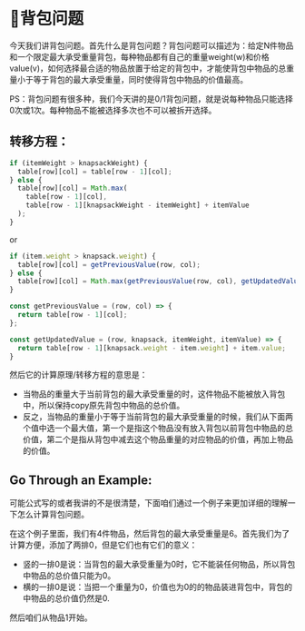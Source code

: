 # 🎒背包问题

今天我们讲背包问题。首先什么是背包问题？背包问题可以描述为：给定N件物品和一个限定最大承受重量背包，每种物品都有自己的重量weight(w)和价格value(v)，如何选择最合适的物品放置于给定的背包中，才能使背包中物品的总重量小于等于背包的最大承受重量，同时使得背包中物品的价值最高。

PS：背包问题有很多种，我们今天讲的是0/1背包问题，就是说每种物品只能选择0次或1次。每种物品不能被选择多次也不可以被拆开选择。

## 转移方程：
```javascript
if (itemWeight > knapsackWeight) {
  table[row][col] = table[row - 1][col];
} else {
  table[row][col] = Math.max(
    table[row - 1][col], 
    table[row - 1][knapsackWeight - itemWeight] + itemValue
  );
}
```
or
```javascript
if (item.weight > knapsack.weight) {
  table[row][col] = getPreviousValue(row, col);
} else {
  table[row][col] = Math.max(getPreviousValue(row, col), getUpdatedValue(row, knapsack, item));
}

const getPreviousValue = (row, col) => {
  return table[row - 1][col];
};

const getUpdatedValue = (row, knapsack, itemWeight, itemValue) => {
  return table[row - 1][knapsack.weight - item.weight] + item.value;
}
```

然后它的计算原理/转移方程的意思是：
- 当物品的重量大于当前背包的最大承受重量的时，这件物品不能被放入背包中，所以保持copy原先背包中物品的总价值。
- 反之，当物品的重量小于等于当前背包的最大承受重量的时候，我们从下面两个值中选一个最大值，第一个是指这个物品没有放入背包以前背包中物品的总价值，第二个是指从背包中减去这个物品重量的对应物品的价值，再加上物品的价值。

## Go Through an Example:

可能公式写的或者我讲的不是很清楚，下面咱们通过一个例子来更加详细的理解一下怎么计算背包问题。

在这个例子里面，我们有4件物品，然后背包的最大承受重量是6。首先我们为了计算方便，添加了两排0，但是它们也有它们的意义：
- 竖的一排0是说：当背包的最大承受重量为0时，它不能装任何物品，所以背包中物品的总价值只能为0。
- 横的一排0是说：当把一个重量为0，价值也为0的的物品装进背包中，背包的中物品的总价值仍然是0.

然后咱们从物品1开始。
